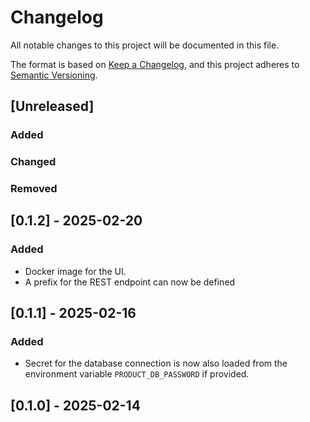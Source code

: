 # Changelog

All notable changes to this project will be documented in this file.

The format is based on [Keep a Changelog](https://keepachangelog.com/en/1.1.0/),
and this project adheres to [Semantic Versioning](https://semver.org/spec/v2.0.0.html).

## [Unreleased]

### Added

### Changed


### Removed

## [0.1.2] - 2025-02-20

### Added
- Docker image for the UI.
- A prefix for the REST endpoint can now be defined

## [0.1.1] - 2025-02-16

### Added

- Secret for the database connection is now also loaded from the environment variable `PRODUCT_DB_PASSWORD` if provided.

## [0.1.0] - 2025-02-14
